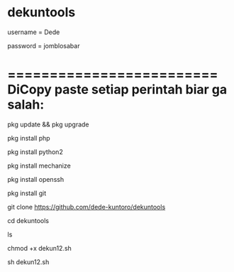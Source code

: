 # dekuntools

username = Dede      

password = jomblosabar

=========================
DiCopy paste setiap perintah 
biar ga salah:
=========================

pkg update && pkg upgrade

pkg install php

pkg install python2

pkg install mechanize

pkg install openssh

pkg install git

git clone https://github.com/dede-kuntoro/dekuntools

cd dekuntools

ls

chmod +x dekun12.sh

sh dekun12.sh
